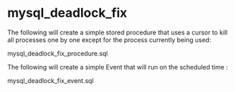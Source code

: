 # mysql_deadlock_fix
The following will create a simple stored procedure that uses a cursor to kill all processes one by one except for the process currently being used:

mysql_deadlock_fix_procedure.sql

The following will create a simple Event that will run on the scheduled time :

mysql_deadlock_fix_event.sql
